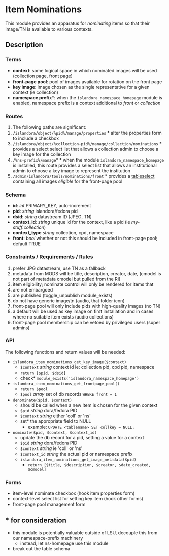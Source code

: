 # Item Nominations

This module provides an apparatus for _nominating_ items so that their image/TN is available to various contexts.

## Description

### Terms

* **context**: some logical space in which nominated images will be used (collection page, front page)
* **front-page pool**: pool of images available for rotation on the front page
* **key image**: image chosen as the single representative for a given context (ie collection)
* **namespace prefix***: when the `islandora_namespace_homepage` module is enabled, namespace prefix is a context additional to _front_ or _collection_

### Routes

1. The following paths are significant:
  1. `/islandora/object/%pid%/manage/properties`
    * alter the properties form to include a checkbox
  2. `/islandora/object/%collection-pid%/manage/collection/nominations`
    * provides a select select list that allows a collection admin to choose a key image for the collection
  3. `/%ns-prefix%/manage`*
    * when the module `islandora_namespace_homepage` is installed, this route provides a select list that allows an institutional admin to choose a key image to represent the institution
  4. `/admin/islandora/tools/nominations/front`
    * provides a [tableselect](https://api.drupal.org/api/drupal/includes%21form.inc/function/theme_tableselect/7.x) containing all images _eligible_ for the front-page pool

### Schema

* **id**: _int_ PRIMARY_KEY, auto-increment
* **pid**: _string_ islandora/fedora pid
* **dsid**: _string_ datastream ID (JPEG, TN)
* **context_id**: _string_ unique id for the context, like  a pid (ie _my-stuff:collection_)
* **context_type** _string_ collection, cpd, namespace
* **front**: _bool_ whether or not this should be included in front-page pool; default TRUE

### Constraints / Requirements / Rules

1. prefer JPG datastream, use TN as a fallback
2. metadata from MODS will be title, description, creator, date, (cmodel is not part of metadata cmodel but pulled from the RI)
3. item eligibility; nominate control will only be rendered for items that
  1. are not embargoed
  2. are published (toggle_unpublish module_exists)
  3. do not have generic image/tn (audio, that folder icon)
4. front-page pool will only include pids with high-quality images (no TN)
5. a default will be used as key image on first installation and in cases where no suitable item exists (audio collections)
6. front-page pool membership can be vetoed by privileged users (super admins)

### API
The following functions and return values will be needed:

* `islandora_item_nominations_get_key_image($context)`
  * `$context` _string_ context id ie: collection pid, cpd pid, namespace
  * `return [$pid, $dsid]`
  * check* `module_exists('islandora_namespace_homepage')`
* `islandora_item_nominations_get_frontpage_pool()`
  * `return $pool`
  * `$pool` _array_ set of db records `WHERE front = 1`
* `denominate($pid, $context)`
  * should be called when a new item is chosen for the given context
  * `$pid` _string_ dora/fedora PID
  * `$context` _string_ either 'coll' or 'ns'
  * set* the appropriate field to NULL
    * example: `UPDATE <tablename> SET collkey = NULL;`
* `nominate($pid, $context, $context_id)`
  * update the db record for a pid, setting a value for a context
  * `$pid` _string_ dora/fedora PID
  * `$context` _string_ ie 'coll' or 'ns'
  * `$context_id` _string_ the actual pid or namespace prefix
  * `islandora_item_nominations_get_image_metadata($pid)`
    * `return [$title, $description, $creator, $date_created, $cmodel]`

### Forms
* item-level nominate checkbox (hook item properties form)
* context-level select list for setting key item (hook other forms)
* front-page pool management form

## * for consideration
* this module is potentially valuable outside of LSU, decouple this from our namespace-prefix machinery
  * instead, let ns-homepage use this module
* break out the table schema

